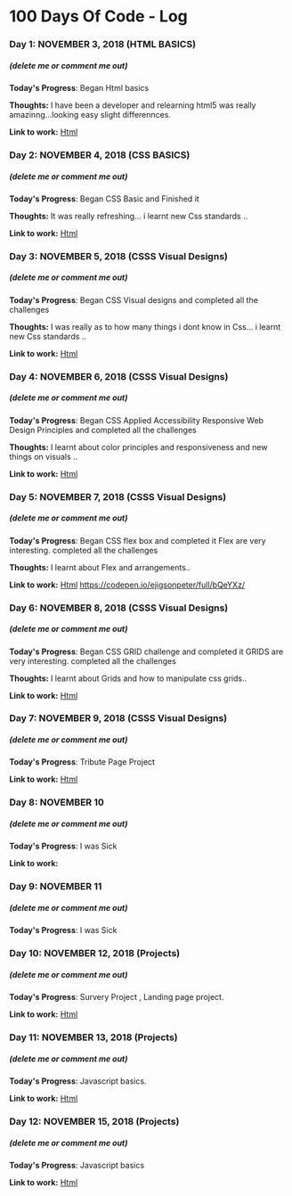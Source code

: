 # 100 Days Of Code - Log

### Day 1: NOVEMBER 3, 2018 (HTML BASICS)
##### (delete me or comment me out)

**Today's Progress**: Began Html basics

**Thoughts:** I have been a developer and relearning html5 was really amazinng...looking easy slight differennces.

**Link to work:** [Html](https://github.com/Ejigsonpeter/100-days-of-code/day-1)

### Day 2: NOVEMBER 4, 2018 (CSS BASICS)
##### (delete me or comment me out)

**Today's Progress**: Began CSS  Basic and Finished it

**Thoughts:** It was really refreshing... i learnt new Css standards ..

**Link to work:** [Html](https://github.com/Ejigsonpeter/100-days-of-code/day-2)
### Day 3: NOVEMBER 5, 2018 (CSSS Visual Designs)
##### (delete me or comment me out)

**Today's Progress**: Began CSS  Visual designs and completed all the challenges

**Thoughts:** I was really as to how many things i dont know in Css... i learnt new Css standards ..

**Link to work:** [Html](https://github.com/Ejigsonpeter/100-days-of-code/day-3)

### Day 4: NOVEMBER 6, 2018 (CSSS Visual Designs)
##### (delete me or comment me out)

**Today's Progress**: Began CSS  Applied Accessibility
Responsive Web Design Principles and completed all the challenges

**Thoughts:** I learnt about color principles and responsiveness and new things on visuals ..

**Link to work:** [Html](https://github.com/Ejigsonpeter/100-days-of-code/day-4)
### Day 5: NOVEMBER 7, 2018 (CSSS Visual Designs)
##### (delete me or comment me out)

**Today's Progress**: Began CSS flex box and completed it
Flex are very interesting. completed all the challenges

**Thoughts:** I learnt about Flex and arrangements..

**Link to work:** [Html](https://github.com/Ejigsonpeter/100-days-of-code/day-5)
https://codepen.io/ejigsonpeter/full/bQeYXz/

### Day 6: NOVEMBER 8, 2018 (CSSS Visual Designs)
##### (delete me or comment me out)

**Today's Progress**: Began CSS GRID challenge and completed it
GRIDS are very interesting. completed all the challenges

**Thoughts:** I learnt about Grids and how to manipulate css grids..

**Link to work:** [Html](https://github.com/Ejigsonpeter/100-days-of-code/day-6)

### Day 7: NOVEMBER 9, 2018 (CSSS Visual Designs)
##### (delete me or comment me out)

**Today's Progress**: Tribute Page Project


**Link to work:** [Html](https://github.com/Ejigsonpeter/100-days-of-code/day-7)

### Day 8: NOVEMBER 10
##### (delete me or comment me out)

**Today's Progress**: I was Sick

**Link to work:** 
### Day 9: NOVEMBER 11
##### (delete me or comment me out)

**Today's Progress**: I was Sick

 ### Day 10: NOVEMBER 12, 2018 (Projects)
##### (delete me or comment me out)

**Today's Progress**: Survery Project , Landing page project.


**Link to work:** [Html](https://github.com/Ejigsonpeter/100-days-of-code/day-10)

### Day 11: NOVEMBER 13, 2018 (Projects)
##### (delete me or comment me out)

**Today's Progress**: Javascript basics.


**Link to work:** [Html](https://github.com/Ejigsonpeter/100-days-of-code/day-11)

### Day 12: NOVEMBER 15, 2018 (Projects)
##### (delete me or comment me out)

**Today's Progress**: Javascript basics


**Link to work:** [Html](https://github.com/Ejigsonpeter/100-days-of-code/day-12)